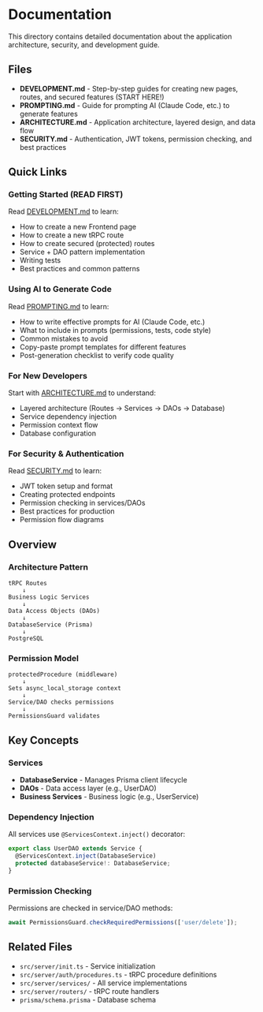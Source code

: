 # Documentation

This directory contains detailed documentation about the application architecture, security, and development guide.

## Files

- **DEVELOPMENT.md** - Step-by-step guides for creating new pages, routes, and secured features (START HERE!)
- **PROMPTING.md** - Guide for prompting AI (Claude Code, etc.) to generate features
- **ARCHITECTURE.md** - Application architecture, layered design, and data flow
- **SECURITY.md** - Authentication, JWT tokens, permission checking, and best practices

## Quick Links

### Getting Started (READ FIRST)
Read [DEVELOPMENT.md](./DEVELOPMENT.md) to learn:
- How to create a new Frontend page
- How to create a new tRPC route
- How to create secured (protected) routes
- Service + DAO pattern implementation
- Writing tests
- Best practices and common patterns

### Using AI to Generate Code
Read [PROMPTING.md](./PROMPTING.md) to learn:
- How to write effective prompts for AI (Claude Code, etc.)
- What to include in prompts (permissions, tests, code style)
- Common mistakes to avoid
- Copy-paste prompt templates for different features
- Post-generation checklist to verify code quality

### For New Developers
Start with [ARCHITECTURE.md](./ARCHITECTURE.md) to understand:
- Layered architecture (Routes → Services → DAOs → Database)
- Service dependency injection
- Permission context flow
- Database configuration

### For Security & Authentication
Read [SECURITY.md](./SECURITY.md) to learn:
- JWT token setup and format
- Creating protected endpoints
- Permission checking in services/DAOs
- Best practices for production
- Permission flow diagrams

## Overview

### Architecture Pattern
```
tRPC Routes
    ↓
Business Logic Services
    ↓
Data Access Objects (DAOs)
    ↓
DatabaseService (Prisma)
    ↓
PostgreSQL
```

### Permission Model
```
protectedProcedure (middleware)
    ↓
Sets async_local_storage context
    ↓
Service/DAO checks permissions
    ↓
PermissionsGuard validates
```

## Key Concepts

### Services
- **DatabaseService** - Manages Prisma client lifecycle
- **DAOs** - Data access layer (e.g., UserDAO)
- **Business Services** - Business logic (e.g., UserService)

### Dependency Injection
All services use `@ServicesContext.inject()` decorator:
```typescript
export class UserDAO extends Service {
  @ServicesContext.inject(DatabaseService)
  protected databaseService!: DatabaseService;
}
```

### Permission Checking
Permissions are checked in service/DAO methods:
```typescript
await PermissionsGuard.checkRequiredPermissions(['user/delete']);
```

## Related Files

- `src/server/init.ts` - Service initialization
- `src/server/auth/procedures.ts` - tRPC procedure definitions
- `src/server/services/` - All service implementations
- `src/server/routers/` - tRPC route handlers
- `prisma/schema.prisma` - Database schema
